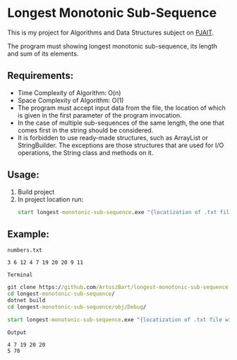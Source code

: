 # Longest Monotonic Sub-Sequence

This is my project for Algorithms and Data Structures subject on [PJAIT](https://pja.edu.pl/en/).

The program must showing longest monotonic sub-sequence, its length and sum of its elements.

## Requirements:

-   Time Complexity of Algorithm: O(n)
-   Space Complexity of Algorithm: O(1)
-   The program must accept input data from the file, the location of which is given in the first parameter of the program invocation.
-   In the case of multiple sub-sequences of the same length, the one that comes first in the string should be considered.
-   It is forbidden to use ready-made structures, such as ArrayList or StringBuilder. The exceptions are those structures that are used for I/O operations, the String class and methods on it.

## Usage:

1. Build project
2. In project location run:
    ```bat
    start longest-monotonic-sub-sequence.exe "{locatization of .txt file with sequence}"
    ```

## Example:

`numbers.txt`

```text
3 6 12 4 7 19 20 20 9 11
```

`Terminal`

```bat
git clone https://github.com/ArtoszBart/longest-monotonic-sub-sequence.git
cd longest-monotonic-sub-sequence/
dotnet build
cd longest-monotonic-sub-sequence/obj/Debug/

start longest-monotonic-sub-sequence.exe "{locatization of .txt file with sequence}"
```

`Output`

```text
4 7 19 20 20
5 70
```
